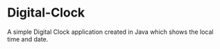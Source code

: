 # Digital-Clock
A simple Digital Clock application created in Java which shows the local time and date.
